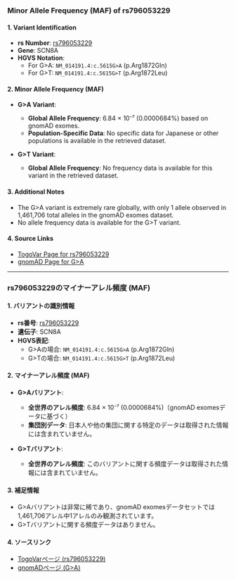 ### Minor Allele Frequency (MAF) of rs796053229

#### 1. Variant Identification
- **rs Number**: [rs796053229](https://identifiers.org/dbsnp/rs796053229)
- **Gene**: SCN8A
- **HGVS Notation**:
  - For G>A: `NM_014191.4:c.5615G>A` (p.Arg1872Gln)
  - For G>T: `NM_014191.4:c.5615G>T` (p.Arg1872Leu)

#### 2. Minor Allele Frequency (MAF)
- **G>A Variant**:
  - **Global Allele Frequency**: 6.84 × 10⁻⁷ (0.0000684%) based on gnomAD exomes.
  - **Population-Specific Data**: No specific data for Japanese or other populations is available in the retrieved dataset.

- **G>T Variant**:
  - **Global Allele Frequency**: No frequency data is available for this variant in the retrieved dataset.

#### 3. Additional Notes
- The G>A variant is extremely rare globally, with only 1 allele observed in 1,461,706 total alleles in the gnomAD exomes dataset.
- No allele frequency data is available for the G>T variant.

#### 4. Source Links
- [TogoVar Page for rs796053229](https://togovar.org/variant/12-51807101-G-A)
- [gnomAD Page for G>A](https://gnomad.broadinstitute.org/variant/12-51807101-G-A?dataset=gnomad_r4)

---

### rs796053229のマイナーアレル頻度 (MAF)

#### 1. バリアントの識別情報
- **rs番号**: [rs796053229](https://identifiers.org/dbsnp/rs796053229)
- **遺伝子**: SCN8A
- **HGVS表記**:
  - G>Aの場合: `NM_014191.4:c.5615G>A` (p.Arg1872Gln)
  - G>Tの場合: `NM_014191.4:c.5615G>T` (p.Arg1872Leu)

#### 2. マイナーアレル頻度 (MAF)
- **G>Aバリアント**:
  - **全世界のアレル頻度**: 6.84 × 10⁻⁷ (0.0000684%)（gnomAD exomesデータに基づく）
  - **集団別データ**: 日本人や他の集団に関する特定のデータは取得された情報には含まれていません。

- **G>Tバリアント**:
  - **全世界のアレル頻度**: このバリアントに関する頻度データは取得された情報には含まれていません。

#### 3. 補足情報
- G>Aバリアントは非常に稀であり、gnomAD exomesデータセットでは1,461,706アレル中1アレルのみ観測されています。
- G>Tバリアントに関する頻度データはありません。

#### 4. ソースリンク
- [TogoVarページ (rs796053229)](https://togovar.org/variant/12-51807101-G-A)
- [gnomADページ (G>A)](https://gnomad.broadinstitute.org/variant/12-51807101-G-A?dataset=gnomad_r4)